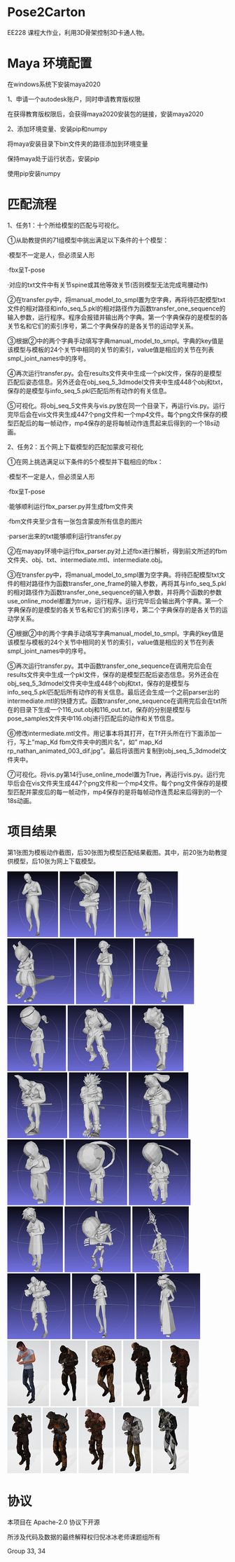 # Pose2Carton 

EE228 课程大作业，利用3D骨架控制3D卡通人物。



# Maya 环境配置

在windows系统下安装maya2020

1、申请一个autodesk账户，同时申请教育版权限

在获得教育版权限后，会获得maya2020安装包的链接，安装maya2020

2、添加环境变量、安装pip和numpy

将maya安装目录下bin文件夹的路径添加到环境变量

保持maya处于运行状态，安装pip

使用pip安装numpy



# 匹配流程

1、任务1：十个所给模型的匹配与可视化。

①从助教提供的71组模型中挑出满足以下条件的十个模型：

·模型不一定是人，但必须呈人形

·fbx呈T-pose

·对应的txt文件中有关节spine或其他等效关节(否则模型无法完成弯腰动作)

②在transfer.py中，将manual_model_to_smpl置为空字典，再将待匹配模型txt文件的相对路径和info_seq_5.pkl的相对路径作为函数transfer_one_sequence的输入参数，运行程序。程序会报错并输出两个字典。第一个字典保存的是模型的各关节名和它们的索引序号，第二个字典保存的是各关节的运动学关系。

③根据②中的两个字典手动填写字典manual_model_to_smpl。字典的key值是该模型与模板的24个关节中相同的关节的索引，value值是相应的关节在列表smpl_joint_names中的序号。

④再次运行transfer.py。会在results文件夹中生成一个pkl文件，保存的是模型匹配后姿态信息。另外还会在obj_seq_5_3dmodel文件夹中生成448个obj和txt，保存的是模型与info_seq_5.pkl匹配后所有动作的有关信息。

⑤可视化。将obj_seq_5文件夹与vis.py放在同一个目录下，再运行vis.py。运行完毕后会在vis文件夹生成447个png文件和一个mp4文件。每个png文件保存的模型匹配后的每一帧动作，mp4保存的是将每帧动作连贯起来后得到的一个18s动画。

2、任务2：五个网上下载模型的匹配加蒙皮可视化

①在网上挑选满足以下条件的5个模型并下载相应的fbx：

·模型不一定是人，但必须呈人形

·fbx呈T-pose

·能够顺利运行fbx_parser.py并生成fbm文件夹

·fbm文件夹至少含有一张包含蒙皮所有信息的图片

·parser出来的txt能够顺利运行transfer.py

②在mayapy环境中运行fbx_parser.py对上述fbx进行解析，得到前文所述的fbm文件夹、obj、txt、intermediate.mtl、intermediate.obj。

③在transfer.py中，将manual_model_to_smpl置为空字典。将待匹配模型txt文件的相对路径作为函数transfer_one_frame的输入参数，再将其与info_seq_5.pkl的相对路径作为函数transfer_one_sequence的输入参数，并将两个函数的参数use_online_model都置为true，运行程序。运行完毕后会输出两个字典。第一个字典保存的是模型的各关节名和它们的索引序号，第二个字典保存的是各关节的运动学关系。

④根据②中的两个字典手动填写字典manual_model_to_smpl。字典的key值是该模型与模板的24个关节中相同的关节的索引，value值是相应的关节在列表smpl_joint_names中的序号。

⑤再次运行transfer.py。其中函数transfer_one_sequence在调用完后会在results文件夹中生成一个pkl文件，保存的是模型匹配后姿态信息。另外还会在obj_seq_5_3dmodel文件夹中生成448个obj和txt，保存的是模型与info_seq_5.pkl匹配后所有动作的有关信息。最后还会生成一个之前parser出的intermediate.mtl的快捷方式。函数transfer_one_sequence在调用完后会在txt所在的目录下生成一个116_out.obj和116_out.txt，保存的分别是模型与pose_samples文件夹中116.obj进行匹配后的动作和关节信息。

⑥修改intermediate.mtl文件。用记事本将其打开，在Tf开头所在行下面添加一行，写上”map_Kd fbm文件夹中的图片名”，如” map_Kd rp_nathan_animated_003_dif.jpg”。最后将该图片复制到obj_seq_5_3dmodel文件夹中。

⑦可视化。将vis.py第14行use_online_model置为True，再运行vis.py。运行完毕后会在vis文件夹生成447个png文件和一个mp4文件。每个png文件保存的是模型匹配并蒙皮后的每一帧动作，mp4保存的是将每帧动作连贯起来后得到的一个18s动画。




# 项目结果

第1张图为模板动作截图，后30张图为模型匹配结果截图。其中，前20张为助教提供模型，后10张为网上下载模型。

![image](../img/00.png)
![image](../img/01.png)
![image](../img/02.png)
![image](../img/03.png)
![image](../img/04.png)
![image](../img/05.png)
![image](../img/06.png)
![image](../img/07.png)
![image](../img/08.png)
![image](../img/09.png)
![image](../img/10.png)
![image](../img/11.png)
![image](../img/12.png)
![image](../img/13.png)
![image](../img/14.png)
![image](../img/15.png)
![image](../img/16.png)
![image](../img/17.png)
![image](../img/18.png)
![image](../img/19.png)
![image](../img/20.png)
![image](../img/21.png)
![image](../img/22.png)
![image](../img/23.png)
![image](../img/24.png)
![image](../img/25.png)
![image](../img/26.png)
![image](../img/27.png)
![image](../img/28.png)
![image](../img/29.png)
![image](../img/30.png)



# 协议 
本项目在 Apache-2.0 协议下开源

所涉及代码及数据的最终解释权归倪冰冰老师课题组所有

Group 33, 34
